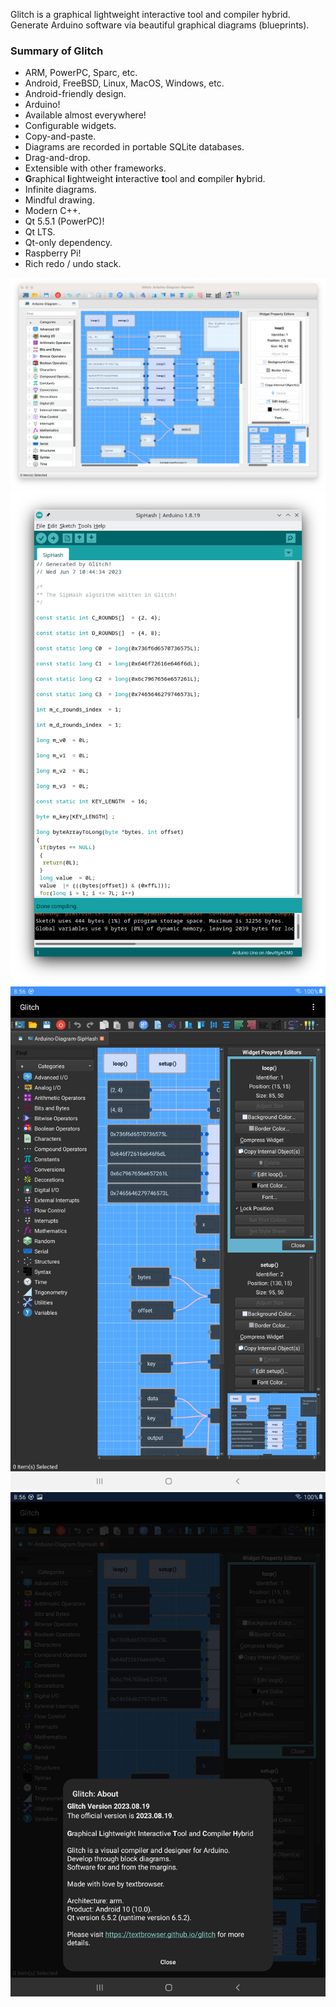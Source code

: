 Glitch is a graphical lightweight interactive tool and compiler hybrid.
Generate Arduino software via beautiful graphical diagrams (blueprints).

<h3><b>Summary of Glitch</b></h3>

<ul>
<li>ARM, PowerPC, Sparc, etc.</li>
<li>Android, FreeBSD, Linux, MacOS, Windows, etc.</li>
<li>Android-friendly design.</li>
<li>Arduino!</li>
<li>Available almost everywhere!</li>
<li>Configurable widgets.</li>
<li>Copy-and-paste.</li>
<li>Diagrams are recorded in portable SQLite databases.</li>
<li>Drag-and-drop.</li>
<li>Extensible with other frameworks.</li>
<li><b>G</b>raphical <b>l</b>ightweight <b>i</b>nteractive <b>t</b>ool and <b>c</b>ompiler <b>h</b>ybrid.</li>
<li>Infinite diagrams.</li>
<li>Mindful drawing.</li>
<li>Modern C++.</li>
<li>Qt 5.5.1 (PowerPC)!</li>
<li>Qt LTS.</li>
<li>Qt-only dependency.</li>
<li>Raspberry Pi!</li>
<li>Rich redo / undo stack.</li>
</ul>

![Glitch](https://github.com/textbrowser/glitch/blob/master/Images/glitch-1.png)
![Glitch](https://github.com/textbrowser/glitch/blob/master/Images/glitch-2.png)
![Glitch](https://github.com/textbrowser/glitch/blob/master/Images/glitch-3.png)
![Glitch](https://github.com/textbrowser/glitch/blob/master/Images/glitch-4.png)
